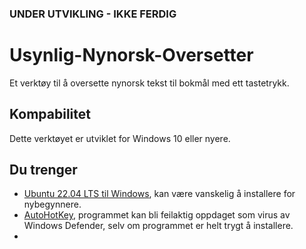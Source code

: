 ### UNDER UTVIKLING - IKKE FERDIG
# Usynlig-Nynorsk-Oversetter
Et verktøy til å oversette nynorsk tekst til bokmål med ett tastetrykk.

## Kompabilitet
Dette verktøyet er utviklet for Windows 10 eller nyere.

## Du trenger
- [Ubuntu 22.04 LTS til Windows](https://www.microsoft.com/store/productId/9PN20MSR04DW), kan være vanskelig å installere for nybegynnere.
- [AutoHotKey](https://www.autohotkey.com/download/), programmet kan bli feilaktig oppdaget som virus av Windows Defender, selv om programmet er helt trygt å installere.
- 
